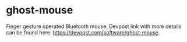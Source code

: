 # ghost-mouse
Finger gesture operated Bluetooth mouse. Devpost link with more details can be found here: https://devpost.com/software/ghost-mouse. 
